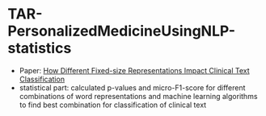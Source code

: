 # TAR-PersonalizedMedicineUsingNLP-statistics

- Paper: [How Different Fixed-size Representations Impact Clinical Text Classification](https://www.fer.unizg.hr/_download/repository/TAR-2019-ProjectReports.pdf)
- statistical part: calculated p-values and micro-F1-score for different combinations of word representations and machine learning algorithms to find best combination for classification of clinical text
